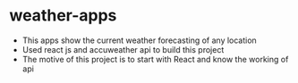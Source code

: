 # weather-apps
- This apps show the current weather forecasting of any location
- Used react js and accuweather api to build this project
- The motive of this project is to start with React and know the working of api
  
